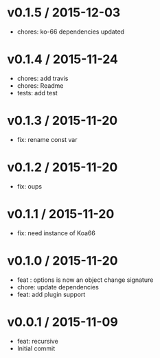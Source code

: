 
v0.1.5 / 2015-12-03
===================

  * chores: ko-66 dependencies updated

v0.1.4 / 2015-11-24
===================

  * chores: add travis
  * chores: Readme
  * tests: add test

v0.1.3 / 2015-11-20
===================

  * fix: rename const var

v0.1.2 / 2015-11-20
===================

  * fix: oups

v0.1.1 / 2015-11-20
===================

  * fix: need instance of Koa66

v0.1.0 / 2015-11-20
===================

  * feat : options is now an object change signature
  * chore: update dependencies
  * feat: add plugin support

v0.0.1 / 2015-11-09
===================
  * feat: recursive
  * Initial commit


